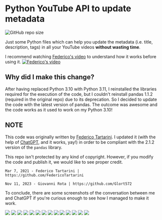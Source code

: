 # Python YouTube API to update metadata

![GitHub repo size](https://img.shields.io/github/repo-size/glort572/yt-aevm-pandas-2.1.2)

Just some Python files which can help you update the metadata (i.e. title, description, tags) in all your YouTube videos **without wasting time**.

I recommend watching [Federico's video](https://www.youtube.com/watch?v=t6_sJ1y5NJ8) to understand how it works before using it.
[![Federico's video](https://img.youtube.com/vi/t6_sJ1y5NJ8/maxresdefault.jpg)](https://www.youtube.com/watch?v=t6_sJ1y5NJ8)

## Why did I make this change?
After having replaced Python 3.10 with Python 3.11, I reinstalled the libraries required for the execution of the code, but I couldn't reinstall pandas 1.1.2 (required in the original repo) due to its deprecation. So I decided to update the code with the latest version of pandas. The outcome was awesome and the code works as it used to work on my Python 3.10!

## NOTE
This code was originally written by [Federico Tartarini](https://github.com/FedericoTartarini/youtube-api-edit-videos-metadata).
I updated it (with the help of [ChatGPT](https://chat.openai.com/), and it works, yay!) in order to be compliant with the 2.1.2 version of the `pandas` library.

This repo isn't protected by any kind of copyright. However, if you modify the code and publish it, we would like to see proper credit.

```
Mar 7, 2021 - Federico Tartarini | https://github.com/FedericoTartarini

Nov 11, 2023 - Giovanni Rota | https://github.com/Glort572
```

To conclude, there are some screenshots of the conversation between me and ChatGPT if you're curious enough to see how I managed to make it work.

![](https://github.com/Glort572/yt-aevm-pandas-2.1.2/blob/4fcec3f0767bf881f5f8583de61d5593fe04cd6c/Images/Screenshot%202023-11-10%20at%2000-25-40%20ChatGPT.png)
![](https://github.com/Glort572/yt-aevm-pandas-2.1.2/blob/4fcec3f0767bf881f5f8583de61d5593fe04cd6c/Images/Screenshot%202023-11-10%20at%2000-26-19%20ChatGPT.png)
![](https://github.com/Glort572/yt-aevm-pandas-2.1.2/blob/4fcec3f0767bf881f5f8583de61d5593fe04cd6c/Images/Screenshot%202023-11-10%20at%2000-26-51%20ChatGPT.png)
![](https://github.com/Glort572/yt-aevm-pandas-2.1.2/blob/4fcec3f0767bf881f5f8583de61d5593fe04cd6c/Images/Screenshot%202023-11-10%20at%2000-27-19%20ChatGPT.png)
![](https://github.com/Glort572/yt-aevm-pandas-2.1.2/blob/4fcec3f0767bf881f5f8583de61d5593fe04cd6c/Images/Screenshot%202023-11-10%20at%2000-27-42%20ChatGPT.png)
![](https://github.com/Glort572/yt-aevm-pandas-2.1.2/blob/4fcec3f0767bf881f5f8583de61d5593fe04cd6c/Images/Screenshot%202023-11-10%20at%2000-28-28%20ChatGPT.png)
![](https://github.com/Glort572/yt-aevm-pandas-2.1.2/blob/4fcec3f0767bf881f5f8583de61d5593fe04cd6c/Images/Screenshot%202023-11-10%20at%2000-28-42%20ChatGPT.png)
![](https://github.com/Glort572/yt-aevm-pandas-2.1.2/blob/4fcec3f0767bf881f5f8583de61d5593fe04cd6c/Images/Screenshot%202023-11-10%20at%2000-29-01%20ChatGPT.png)
![](https://github.com/Glort572/yt-aevm-pandas-2.1.2/blob/4fcec3f0767bf881f5f8583de61d5593fe04cd6c/Images/Screenshot%202023-11-10%20at%2000-29-17%20ChatGPT.png)
![](https://github.com/Glort572/yt-aevm-pandas-2.1.2/blob/4fcec3f0767bf881f5f8583de61d5593fe04cd6c/Images/Screenshot%202023-11-10%20at%2000-29-45%20ChatGPT.png)
![](https://github.com/Glort572/yt-aevm-pandas-2.1.2/blob/4fcec3f0767bf881f5f8583de61d5593fe04cd6c/Images/Screenshot%202023-11-10%20at%2000-29-57%20ChatGPT.png)
![](https://github.com/Glort572/yt-aevm-pandas-2.1.2/blob/4fcec3f0767bf881f5f8583de61d5593fe04cd6c/Images/Screenshot%202023-11-10%20at%2000-30-17%20ChatGPT.png)
![](https://github.com/Glort572/yt-aevm-pandas-2.1.2/blob/4fcec3f0767bf881f5f8583de61d5593fe04cd6c/Images/Screenshot%202023-11-10%20at%2000-30-36%20ChatGPT.png)
![](https://github.com/Glort572/yt-aevm-pandas-2.1.2/blob/4fcec3f0767bf881f5f8583de61d5593fe04cd6c/Images/Screenshot%202023-11-10%20at%2000-30-56%20ChatGPT.png)
